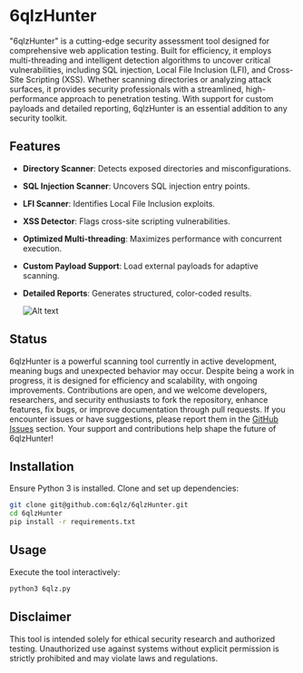 # 6qlzHunter

"6qlzHunter" is a cutting-edge security assessment tool designed for comprehensive web application testing. Built for efficiency, it employs multi-threading and intelligent detection algorithms to uncover critical vulnerabilities, including SQL injection, Local File Inclusion (LFI), and Cross-Site Scripting (XSS). Whether scanning directories or analyzing attack surfaces, it provides security professionals with a streamlined, high-performance approach to penetration testing. With support for custom payloads and detailed reporting, 6qlzHunter is an essential addition to any security toolkit.

## Features
- **Directory Scanner**: Detects exposed directories and misconfigurations.
- **SQL Injection Scanner**: Uncovers SQL injection entry points.
- **LFI Scanner**: Identifies Local File Inclusion exploits.
- **XSS Detector**: Flags cross-site scripting vulnerabilities.
- **Optimized Multi-threading**: Maximizes performance with concurrent execution.
- **Custom Payload Support**: Load external payloads for adaptive scanning.
- **Detailed Reports**: Generates structured, color-coded results.

  ![Alt text](https://i.imgur.com/MYWKq6X.png)

## Status 

6qlzHunter is a powerful scanning tool currently in active development, meaning bugs and unexpected behavior may occur. Despite being a work in progress, it is designed for efficiency and scalability, with ongoing improvements. Contributions are open, and we welcome developers, researchers, and security enthusiasts to fork the repository, enhance features, fix bugs, or improve documentation through pull requests. If you encounter issues or have suggestions, please report them in the [GitHub Issues](https://github.com/6qlzHunter/issues) section. Your support and contributions help shape the future of 6qlzHunter!  

## Installation
Ensure Python 3 is installed. Clone and set up dependencies:

```bash
git clone git@github.com:6qlz/6qlzHunter.git
cd 6qlzHunter
pip install -r requirements.txt
```

## Usage
Execute the tool interactively:

```bash
python3 6qlz.py
```

## Disclaimer
This tool is intended solely for ethical security research and authorized testing. Unauthorized use against systems without explicit permission is strictly prohibited and may violate laws and regulations.

